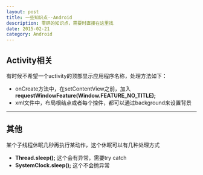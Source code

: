 ```yaml
---
layout: post
title: 一些知识点--Android
description: 零碎的知识点，需要时直接在这里找
date: 2015-02-21
category: Android
---
```


## Activity相关

有时候不希望一个activity的顶部显示应用程序名称，处理方法如下：

* onCreate方法中，在setContentView之前，加入**requestWindowFeature(Window.FEATURE_NO_TITLE);**
* xml文件中，布局根结点或者每个控件，都可以通过background来设置背景

- - -

## 其他

某个子线程休眠几秒再执行某动作，这个休眠可以有几种处理方式

* **Thread.sleep();** 这个会有异常，需要try catch
* **SystemClock.sleep();** 这个不会抛异常